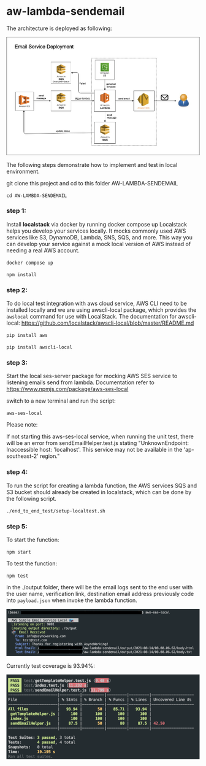 # aw-lambda-sendemail

The architecture is deployed as following:

[<img src="./docs/email_lambda.jpg">]()

The following steps demonstrate how to implement and test in local environment.

git clone this project and cd to this folder AW-LAMBDA-SENDEMAIL

`cd AW-LAMBDA-SENDEMAIL`

### step 1: 

Install **localstack** via docker by running docker compose up
Localstack helps you develop your services locally. It mocks commonly used AWS services like S3, DynamoDB, Lambda, SNS, SQS, and more. This way you can develop your service against a mock local version of AWS instead of needing a real AWS account.

`docker compose up`

`npm install`
### step 2:

To do local test integration with aws cloud service, AWS CLI need to be installed locally and we are using awscli-local package, which provides the `awslocal` command for use with LocalStack. The documentation for awscli-local: https://github.com/localstack/awscli-local/blob/master/README.md

`pip install aws`

`pip install awscli-local`

### step 3:

Start the local ses-server package for mocking AWS SES service to listening emails send from lambda.
Documentation refer to https://www.npmjs.com/package/aws-ses-local

switch to a new terminal and run the script:

`aws-ses-local`

Please note:

If not starting this aws-ses-local service, when running the unit test, there will be an error from sendEmailHelper.test.js stating "UnknownEndpoint: Inaccessible host: 'localhost'. This service may not be available in the 'ap-southeast-2' region."

### step 4:
To run the script for creating a lambda function, the AWS services SQS and S3 bucket should already be created in localstack, which can be done by the following script.

`./end_to_end_test/setup-localtest.sh`

### step 5:
To start the function:

`npm start`

To test the function:

`npm test`

in the ./output folder, there will be the email logs sent to the end user with the user name, verification link, destination email address previously code into `payload.json` when invoke the lambda function.

[<img src="./docs/local_aws_ses_running.png">]()

Currently test coverage is 93.94%:

[<img src="./docs/test_coverage.png">]()